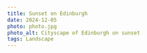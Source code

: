 ```yaml
---
title: Sunset on Edinburgh
date: 2024-12-05
photo: photo.jpg
photo_alt: Cityscape of Edinburgh on sunset
tags: Landscape
---
```

